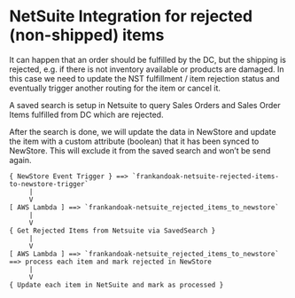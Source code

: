 # NetSuite Integration for rejected (non-shipped) items

It can happen that an order should be fulfilled by the DC, but the shipping is rejected, e.g.
if there is not inventory available or products are damaged. In this case we need to update the
NST fulfillment / item rejection status and eventually trigger another routing for the item or cancel it.

A saved search is setup in Netsuite to query Sales Orders and Sales Order Items fulfilled from DC which are rejected.

After the search is done, we will update the data in NewStore and update the item with a custom attribute (boolean) that it has been synced to NewStore. This will exclude it from the saved search and won’t be send again.

```
{ NewStore Event Trigger } ==> `frankandoak-netsuite-rejected-items-to-newstore-trigger`
     |
     V
[ AWS Lambda ] ==> `frankandoak-netsuite_rejected_items_to_newstore`
     |
     V
{ Get Rejected Items from Netsuite via SavedSearch }
     |
     V
[ AWS Lambda ] ==> `frankandoak-netsuite_rejected_items_to_newstore` ==> process each item and mark rejected in NewStore
     |
     V
{ Update each item in NetSuite and mark as processed }
```


